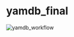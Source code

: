 # yamdb_final

![yamdb_workflow](https://github.com/sarvilin/yamdb_final/actions/workflows/yamdb_workflow.yml/badge.svg)
